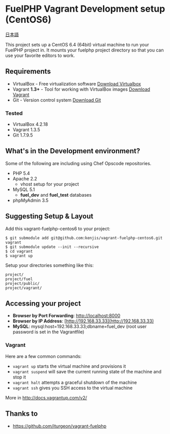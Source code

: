 # FuelPHP Vagrant Development setup (CentOS6)

[日本語](README.ja.md)

This project sets up a CentOS 6.4 (64bit) virtual machine to run your FuelPHP project in.  It mounts your fuelphp project directory so that you can use your favorite editors to work.

## Requirements

* VirtualBox - Free virtualization software [Download Virtualbox](https://www.virtualbox.org/wiki/Downloads)
* Vagrant **1.3+** - Tool for working with VirtualBox images [Download Vagrant](http://downloads.vagrantup.com/)
* Git - Version control system [Download Git](http://git-scm.com/downloads)

### Tested

* VirtualBox 4.2.18
* Vagrant 1.3.5
* Git 1.7.9.5

## What's in the Development environment?

Some of the following are including using Chef Opscode repositories.

* PHP 5.4
* Apache 2.2
  * vhost setup for your project
* MySQL 5.1
  * **fuel_dev** and **fuel_test** databases
* phpMyAdmin 3.5

## Suggesting Setup & Layout

Add this vagrant-fuelphp-centos6 to your project:

	$ git submodule add git@github.com:kenjis/vagrant-fuelphp-centos6.git vagrant
	$ git submodule update --init --recursive
	$ cd vagrant
	$ vagrant up

Setup your directories something like this:

	project/
	project/fuel
	project/public/
	project/vagrant/

## Accessing your project

* **Browser by Port Forwarding**: [http://localhost:8000](http://localhost:8000)
* **Browser by IP Address**: [http://192.168.33.33](http://192.168.33.33)
* **MySQL**: mysql:host=192.168.33.33;dbname=fuel_dev (root user password is set in the Vagrantfile)

### Vagrant

Here are a few common commands:

* `vagrant up` starts the virtual machine and provisions it
* `vagrant suspend` will save the current running state of the machine and stop it
* `vagrant halt` attempts a graceful shutdown of the machine
* `vagrant ssh` gives you SSH access to the virtual machine

More in http://docs.vagrantup.com/v2/

## Thanks to

* https://github.com/iturgeon/vagrant-fuelphp
